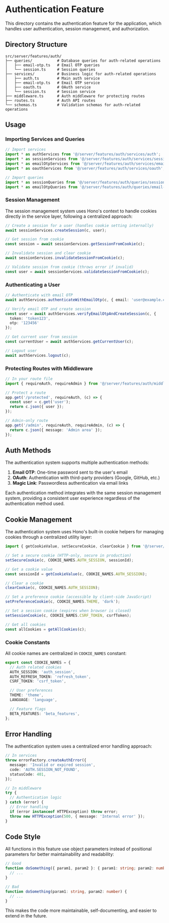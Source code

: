 # Authentication Feature

This directory contains the authentication feature for the application, which handles user authentication, session management, and authorization.

## Directory Structure

```
src/server/features/auth/
├── queries/           # Database queries for auth-related operations
│   ├── email-otp.ts   # Email OTP queries
│   └── session.ts     # Session queries
├── services/          # Business logic for auth-related operations
│   ├── auth.ts        # Main auth service
│   ├── email-otp.ts   # Email OTP service
│   ├── oauth.ts       # OAuth service
│   └── session.ts     # Session service
├── middleware.ts      # Auth middleware for protecting routes
├── routes.ts          # Auth API routes
└── schemas.ts         # Validation schemas for auth-related operations
```

## Usage

### Importing Services and Queries

```typescript
// Import services
import * as authServices from '@/server/features/auth/services/auth';
import * as sessionServices from '@/server/features/auth/services/session';
import * as emailOtpServices from '@/server/features/auth/services/email-otp';
import * as oauthServices from '@/server/features/auth/services/oauth';

// Import queries
import * as sessionQueries from '@/server/features/auth/queries/session';
import * as emailOtpQueries from '@/server/features/auth/queries/email-otp';
```

### Session Management

The session management system uses Hono's context to handle cookies directly in the service layer, following a centralized approach:

```typescript
// Create a session for a user (handles cookie setting internally)
await sessionServices.createSession(c, user);

// Get session from cookie
const session = await sessionServices.getSessionFromCookie(c);

// Invalidate session and clear cookie
await sessionServices.invalidateSessionFromCookie(c);

// Validate session from cookie (throws error if invalid)
const user = await sessionServices.validateSessionFromCookie(c);
```

### Authenticating a User

```typescript
// Authenticate with email OTP
await authServices.authenticateWithEmailOtp(c, { email: 'user@example.com' });

// Verify email OTP and create session
const user = await authServices.verifyEmailOtpAndCreateSession(c, {
  token: 'token123',
  otp: '123456'
});

// Get current user from session
const currentUser = await authServices.getCurrentUser(c);

// Logout user
await authServices.logout(c);
```

### Protecting Routes with Middleware

```typescript
// In your route file
import { requireAuth, requireAdmin } from '@/server/features/auth/middleware';

// Protect a route
app.get('/protected', requireAuth, (c) => {
  const user = c.get('user');
  return c.json({ user });
});

// Admin-only route
app.get('/admin', requireAuth, requireAdmin, (c) => {
  return c.json({ message: 'Admin area' });
});
```

## Auth Methods

The authentication system supports multiple authentication methods:

1. **Email OTP**: One-time password sent to the user's email
2. **OAuth**: Authentication with third-party providers (Google, GitHub, etc.)
3. **Magic Link**: Passwordless authentication via email links

Each authentication method integrates with the same session management system, providing a consistent user experience regardless of the authentication method used.

## Cookie Management

The authentication system uses Hono's built-in cookie helpers for managing cookies through a centralized utility layer:

```typescript
import { getCookieValue, setSecureCookie, clearCookie } from '@/server/lib/cookies';

// Set a secure cookie (HTTP-only, secure in production)
setSecureCookie(c, COOKIE_NAMES.AUTH_SESSION, sessionId);

// Get a cookie value
const sessionId = getCookieValue(c, COOKIE_NAMES.AUTH_SESSION);

// Clear a cookie
clearCookie(c, COOKIE_NAMES.AUTH_SESSION);

// Set a preference cookie (accessible by client-side JavaScript)
setPreferenceCookie(c, COOKIE_NAMES.THEME, 'dark');

// Set a session cookie (expires when browser is closed)
setSessionCookie(c, COOKIE_NAMES.CSRF_TOKEN, csrfToken);

// Get all cookies
const allCookies = getAllCookies(c);
```

### Cookie Constants

All cookie names are centralized in `COOKIE_NAMES` constant:

```typescript
export const COOKIE_NAMES = {
  // Auth related cookies
  AUTH_SESSION: 'auth_session',
  AUTH_REFRESH_TOKEN: 'refresh_token',
  CSRF_TOKEN: 'csrf_token',

  // User preferences
  THEME: 'theme',
  LANGUAGE: 'language',

  // Feature flags
  BETA_FEATURES: 'beta_features',
};
```

## Error Handling

The authentication system uses a centralized error handling approach:

```typescript
// In services
throw errorFactory.createAuthError({
  message: 'Invalid or expired session',
  code: 'AUTH.SESSION_NOT_FOUND',
  statusCode: 401,
});

// In middleware
try {
  // Authentication logic
} catch (error) {
  // Error handling
  if (error instanceof HTTPException) throw error;
  throw new HTTPException(500, { message: 'Internal error' });
}
```

## Code Style

All functions in this feature use object parameters instead of positional parameters for better maintainability and readability:

```typescript
// Good
function doSomething({ param1, param2 }: { param1: string; param2: number }) {
  // ...
}

// Bad
function doSomething(param1: string, param2: number) {
  // ...
}
```

This makes the code more maintainable, self-documenting, and easier to extend in the future.

